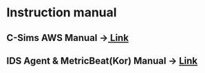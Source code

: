 # Instruction manual

## C-Sims AWS Manual -&gt;[ Link](http://c-sims.com/assets/i18n/csims_manual.pdf)

## IDS Agent & MetricBeat\(Kor\) Manual -&gt; [Link](http://c-sims.com/assets/i18n/IdsAgent_MetricBeat_Manual_Kor.pdf)


